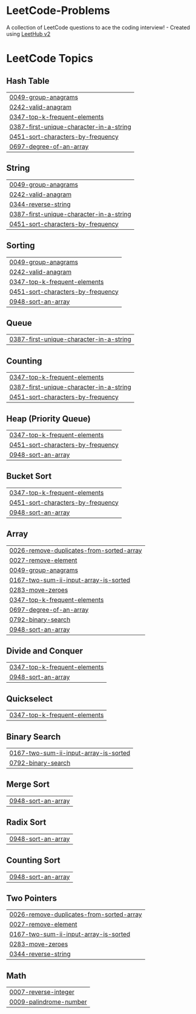 # LeetCode-Problems
A collection of LeetCode questions to ace the coding interview! - Created using [LeetHub v2](https://github.com/arunbhardwaj/LeetHub-2.0)

<!---LeetCode Topics Start-->
# LeetCode Topics
## Hash Table
|  |
| ------- |
| [0049-group-anagrams](https://github.com/SAITEJAKOLA/LeetCode-Problems/tree/master/0049-group-anagrams) |
| [0242-valid-anagram](https://github.com/SAITEJAKOLA/LeetCode-Problems/tree/master/0242-valid-anagram) |
| [0347-top-k-frequent-elements](https://github.com/SAITEJAKOLA/LeetCode-Problems/tree/master/0347-top-k-frequent-elements) |
| [0387-first-unique-character-in-a-string](https://github.com/SAITEJAKOLA/LeetCode-Problems/tree/master/0387-first-unique-character-in-a-string) |
| [0451-sort-characters-by-frequency](https://github.com/SAITEJAKOLA/LeetCode-Problems/tree/master/0451-sort-characters-by-frequency) |
| [0697-degree-of-an-array](https://github.com/SAITEJAKOLA/LeetCode-Problems/tree/master/0697-degree-of-an-array) |
## String
|  |
| ------- |
| [0049-group-anagrams](https://github.com/SAITEJAKOLA/LeetCode-Problems/tree/master/0049-group-anagrams) |
| [0242-valid-anagram](https://github.com/SAITEJAKOLA/LeetCode-Problems/tree/master/0242-valid-anagram) |
| [0344-reverse-string](https://github.com/SAITEJAKOLA/LeetCode-Problems/tree/master/0344-reverse-string) |
| [0387-first-unique-character-in-a-string](https://github.com/SAITEJAKOLA/LeetCode-Problems/tree/master/0387-first-unique-character-in-a-string) |
| [0451-sort-characters-by-frequency](https://github.com/SAITEJAKOLA/LeetCode-Problems/tree/master/0451-sort-characters-by-frequency) |
## Sorting
|  |
| ------- |
| [0049-group-anagrams](https://github.com/SAITEJAKOLA/LeetCode-Problems/tree/master/0049-group-anagrams) |
| [0242-valid-anagram](https://github.com/SAITEJAKOLA/LeetCode-Problems/tree/master/0242-valid-anagram) |
| [0347-top-k-frequent-elements](https://github.com/SAITEJAKOLA/LeetCode-Problems/tree/master/0347-top-k-frequent-elements) |
| [0451-sort-characters-by-frequency](https://github.com/SAITEJAKOLA/LeetCode-Problems/tree/master/0451-sort-characters-by-frequency) |
| [0948-sort-an-array](https://github.com/SAITEJAKOLA/LeetCode-Problems/tree/master/0948-sort-an-array) |
## Queue
|  |
| ------- |
| [0387-first-unique-character-in-a-string](https://github.com/SAITEJAKOLA/LeetCode-Problems/tree/master/0387-first-unique-character-in-a-string) |
## Counting
|  |
| ------- |
| [0347-top-k-frequent-elements](https://github.com/SAITEJAKOLA/LeetCode-Problems/tree/master/0347-top-k-frequent-elements) |
| [0387-first-unique-character-in-a-string](https://github.com/SAITEJAKOLA/LeetCode-Problems/tree/master/0387-first-unique-character-in-a-string) |
| [0451-sort-characters-by-frequency](https://github.com/SAITEJAKOLA/LeetCode-Problems/tree/master/0451-sort-characters-by-frequency) |
## Heap (Priority Queue)
|  |
| ------- |
| [0347-top-k-frequent-elements](https://github.com/SAITEJAKOLA/LeetCode-Problems/tree/master/0347-top-k-frequent-elements) |
| [0451-sort-characters-by-frequency](https://github.com/SAITEJAKOLA/LeetCode-Problems/tree/master/0451-sort-characters-by-frequency) |
| [0948-sort-an-array](https://github.com/SAITEJAKOLA/LeetCode-Problems/tree/master/0948-sort-an-array) |
## Bucket Sort
|  |
| ------- |
| [0347-top-k-frequent-elements](https://github.com/SAITEJAKOLA/LeetCode-Problems/tree/master/0347-top-k-frequent-elements) |
| [0451-sort-characters-by-frequency](https://github.com/SAITEJAKOLA/LeetCode-Problems/tree/master/0451-sort-characters-by-frequency) |
| [0948-sort-an-array](https://github.com/SAITEJAKOLA/LeetCode-Problems/tree/master/0948-sort-an-array) |
## Array
|  |
| ------- |
| [0026-remove-duplicates-from-sorted-array](https://github.com/SAITEJAKOLA/LeetCode-Problems/tree/master/0026-remove-duplicates-from-sorted-array) |
| [0027-remove-element](https://github.com/SAITEJAKOLA/LeetCode-Problems/tree/master/0027-remove-element) |
| [0049-group-anagrams](https://github.com/SAITEJAKOLA/LeetCode-Problems/tree/master/0049-group-anagrams) |
| [0167-two-sum-ii-input-array-is-sorted](https://github.com/SAITEJAKOLA/LeetCode-Problems/tree/master/0167-two-sum-ii-input-array-is-sorted) |
| [0283-move-zeroes](https://github.com/SAITEJAKOLA/LeetCode-Problems/tree/master/0283-move-zeroes) |
| [0347-top-k-frequent-elements](https://github.com/SAITEJAKOLA/LeetCode-Problems/tree/master/0347-top-k-frequent-elements) |
| [0697-degree-of-an-array](https://github.com/SAITEJAKOLA/LeetCode-Problems/tree/master/0697-degree-of-an-array) |
| [0792-binary-search](https://github.com/SAITEJAKOLA/LeetCode-Problems/tree/master/0792-binary-search) |
| [0948-sort-an-array](https://github.com/SAITEJAKOLA/LeetCode-Problems/tree/master/0948-sort-an-array) |
## Divide and Conquer
|  |
| ------- |
| [0347-top-k-frequent-elements](https://github.com/SAITEJAKOLA/LeetCode-Problems/tree/master/0347-top-k-frequent-elements) |
| [0948-sort-an-array](https://github.com/SAITEJAKOLA/LeetCode-Problems/tree/master/0948-sort-an-array) |
## Quickselect
|  |
| ------- |
| [0347-top-k-frequent-elements](https://github.com/SAITEJAKOLA/LeetCode-Problems/tree/master/0347-top-k-frequent-elements) |
## Binary Search
|  |
| ------- |
| [0167-two-sum-ii-input-array-is-sorted](https://github.com/SAITEJAKOLA/LeetCode-Problems/tree/master/0167-two-sum-ii-input-array-is-sorted) |
| [0792-binary-search](https://github.com/SAITEJAKOLA/LeetCode-Problems/tree/master/0792-binary-search) |
## Merge Sort
|  |
| ------- |
| [0948-sort-an-array](https://github.com/SAITEJAKOLA/LeetCode-Problems/tree/master/0948-sort-an-array) |
## Radix Sort
|  |
| ------- |
| [0948-sort-an-array](https://github.com/SAITEJAKOLA/LeetCode-Problems/tree/master/0948-sort-an-array) |
## Counting Sort
|  |
| ------- |
| [0948-sort-an-array](https://github.com/SAITEJAKOLA/LeetCode-Problems/tree/master/0948-sort-an-array) |
## Two Pointers
|  |
| ------- |
| [0026-remove-duplicates-from-sorted-array](https://github.com/SAITEJAKOLA/LeetCode-Problems/tree/master/0026-remove-duplicates-from-sorted-array) |
| [0027-remove-element](https://github.com/SAITEJAKOLA/LeetCode-Problems/tree/master/0027-remove-element) |
| [0167-two-sum-ii-input-array-is-sorted](https://github.com/SAITEJAKOLA/LeetCode-Problems/tree/master/0167-two-sum-ii-input-array-is-sorted) |
| [0283-move-zeroes](https://github.com/SAITEJAKOLA/LeetCode-Problems/tree/master/0283-move-zeroes) |
| [0344-reverse-string](https://github.com/SAITEJAKOLA/LeetCode-Problems/tree/master/0344-reverse-string) |
## Math
|  |
| ------- |
| [0007-reverse-integer](https://github.com/SAITEJAKOLA/LeetCode-Problems/tree/master/0007-reverse-integer) |
| [0009-palindrome-number](https://github.com/SAITEJAKOLA/LeetCode-Problems/tree/master/0009-palindrome-number) |
<!---LeetCode Topics End-->